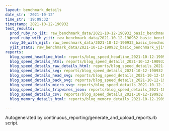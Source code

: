 ```yaml
---
layout: benchmark_details
date_str: '2021-10-12'
time_str: '19:09:32'
timestamp: 2021-10-12-190932
test_results:
  prod_ruby_no_jit: raw_benchmark_data/2021-10-12-190932_basic_benchmark_prod_ruby_no_jit.json
  prod_ruby_with_yjit: raw_benchmark_data/2021-10-12-190932_basic_benchmark_prod_ruby_with_yjit.json
  ruby_30_with_mjit: raw_benchmark_data/2021-10-12-190932_basic_benchmark_ruby_30_with_mjit.json
  yjit_stats: raw_benchmark_data/2021-10-12-190932_basic_benchmark_yjit_stats.json
reports:
  blog_speed_headline_html: reports/blog_speed_headline_2021-10-12-190932.html
  blog_speed_details_html: reports/blog_speed_details_2021-10-12-190932.html
  blog_speed_details_raw_details_html: reports/blog_speed_details_2021-10-12-190932.raw_details.html
  blog_speed_details_svg: reports/blog_speed_details_2021-10-12-190932.svg
  blog_speed_details_head_svg: reports/blog_speed_details_2021-10-12-190932.head.svg
  blog_speed_details_back_svg: reports/blog_speed_details_2021-10-12-190932.back.svg
  blog_speed_details_micro_svg: reports/blog_speed_details_2021-10-12-190932.micro.svg
  blog_speed_details_tripwires_json: reports/blog_speed_details_2021-10-12-190932.tripwires.json
  blog_speed_details_csv: reports/blog_speed_details_2021-10-12-190932.csv
  blog_memory_details_html: reports/blog_memory_details_2021-10-12-190932.html

---
```

Autogenerated by continuous_reporting/generate_and_upload_reports.rb script.
